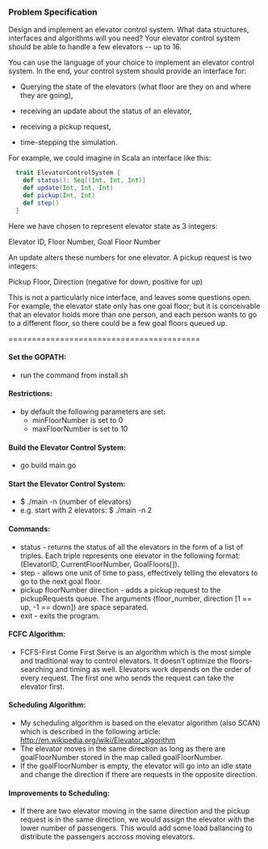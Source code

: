 ### Problem Specification

Design and implement an elevator control system. What data structures,
interfaces and algorithms will you need? Your elevator control system should
be able to handle a few elevators -- up to 16.

You can use the language of your choice to implement an elevator control
system. In the end, your control system should provide an interface for:

  * Querying the state of the elevators (what floor are they on and where they
    are going),

  * receiving an update about the status of an elevator,

  * receiving a pickup request,

  * time-stepping the simulation.

For example, we could imagine in Scala an interface like this:

```scala
  trait ElevatorControlSystem {
    def status(): Seq[(Int, Int, Int)]
    def update(Int, Int, Int)
    def pickup(Int, Int)
    def step()
  }
```

Here we have chosen to represent elevator state as 3 integers:

  Elevator ID, Floor Number, Goal Floor Number

An update alters these numbers for one elevator. A pickup request is two
integers:

  Pickup Floor, Direction (negative for down, positive for up)

This is not a particularly nice interface, and leaves some questions open. For
example, the elevator state only has one goal floor; but it is conceivable
that an elevator holds more than one person, and each person wants to go to a
different floor, so there could be a few goal floors queued up.

=========================================

#### Set the GOPATH:
  * run the command from install.sh

#### Restrictions:
  * by default the following parameters are set:
    - minFloorNumber is set to 0
    - maxFloorNumber is set to 10

#### Build the Elevator Control System:
  * go build main.go

#### Start the Elevator Control System:
  * $ ./main -n (number of elevators)
  * e.g. start with 2 elevators: $ ./main -n 2

#### Commands:
 * status - returns the status of all the elevators in the form of a list of triples. Each triple represents one elevator in the following format: (ElevatorID, CurrentFloorNumber, GoalFloors[]).
 * step - allows one unit of time to pass, effectively telling the elevators to go to the next goal floor.
 * pickup floorNumber direction - adds a pickup request to the pickupRequests queue. The arguments (floor_number, direction [1 == up, -1 == down]) are space separated.
 * exit - exits the program.

#### FCFC Algorithm:
  * FCFS-First Come First Serve is an algorithm which is the most simple and traditional way to control elevators. It doesn’t optimize the floors-searching and timing as well. Elevators work depends on the order of every request. The first one who sends the request can take the elevator first.

#### Scheduling Algorithm:
  * My scheduling algorithm is based on the elevator algorithm (also SCAN) which is described in the following article: http://en.wikipedia.org/wiki/Elevator_algorithm
  * The elevator moves in the same direction as long as there are goalFloorNumber stored in the map called goalFloorNumber.
  * If the goalFloorNumber is empty, the elevator will go into an idle state and change the direction if there are requests in the opposite direction.

#### Improvements to Scheduling:
  * If there are two elevator moving in the same direction and the pickup request is in the same direction, we would assign the elevator with the lower number of passengers. This would add some load ballancing to distribute the passengers accross moving elevators.